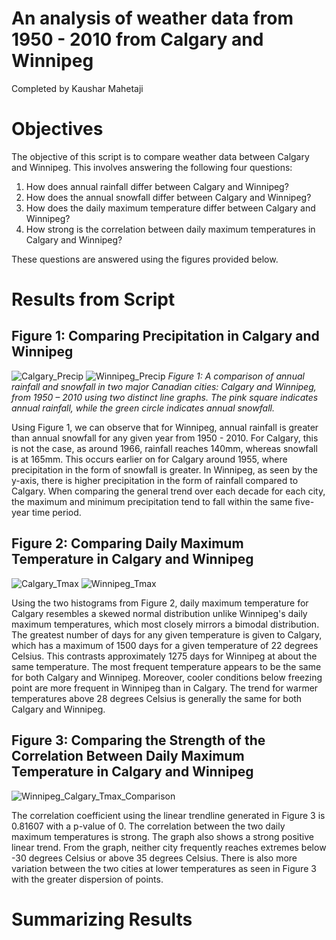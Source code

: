 # An analysis of weather data from 1950 - 2010 from Calgary and Winnipeg 
Completed by Kaushar Mahetaji 

# Objectives 
The objective of this script is to compare weather data between Calgary and Winnipeg. This involves answering the following four questions: 
1. How does annual rainfall differ between Calgary and Winnipeg? 
2. How does the annual snowfall differ between Calgary and Winnipeg? 
3. How does the daily maximum temperature differ between Calgary and Winnipeg? 
4. How strong is the correlation between daily maximum temperatures in Calgary and Winnipeg?  

These questions are answered using the figures provided below. 

# Results from Script 
## Figure 1: Comparing Precipitation in Calgary and Winnipeg 
![Calgary_Precip](https://github.com/KausharM/SciComp-2019/blob/patch-1/Deliverables/calgary-winnipeg/Calgary_precip.png)
![Winnipeg_Precip](https://github.com/KausharM/SciComp-2019/blob/patch-1/Deliverables/calgary-winnipeg/Winnipeg_precip.png)
*Figure 1: A comparison of annual rainfall and snowfall in two major Canadian cities: Calgary and Winnipeg, from 1950 – 2010 using two distinct line graphs. The pink square indicates annual rainfall, while the green circle indicates annual snowfall.* 

Using Figure 1, we can observe that for Winnipeg, annual rainfall is greater than annual snowfall for any given year from 1950 - 2010. For Calgary, this is not the case, as around 1966, rainfall reaches 140mm, whereas snowfall is at 165mm. This occurs earlier on for Calgary around 1955, where precipitation in the form of snowfall is greater. In Winnipeg, as seen by the y-axis, there is higher precipitation in the form of rainfall compared to Calgary. When comparing the general trend over each decade for each city, the maximum and minimum precipitation tend to fall within the same five-year time period. 

## Figure 2: Comparing Daily Maximum Temperature in Calgary and Winnipeg 
![Calgary_Tmax](https://github.com/KausharM/SciComp-2019/blob/patch-1/Deliverables/calgary-winnipeg/Calgary_Tmax_histogram.png)
![Winnipeg_Tmax](https://github.com/KausharM/SciComp-2019/blob/patch-1/Deliverables/calgary-winnipeg/Winnipeg_Tmax_histogram.png)

Using the two histograms from Figure 2, daily maximum temperature for Calgary resembles a skewed normal distribution unlike Winnipeg's daily maximum temperatures, which most closely mirrors a bimodal distribution. The greatest number of days for any given temperature is given to Calgary, which has a maximum of 1500 days for a given temperature of 22 degrees Celsius. This contrasts approximately 1275 days for Winnipeg at about the same temperature. The most frequent temperature appears to be the same for both Calgary and Winnipeg. Moreover, cooler conditions below freezing point are more frequent in Winnipeg than in Calgary. The trend for warmer temperatures above 28 degrees Celsius is generally the same for both Calgary and Winnipeg. 

## Figure 3: Comparing the Strength of the Correlation Between Daily Maximum Temperature in Calgary and Winnipeg 
![Winnipeg_Calgary_Tmax_Comparison](https://github.com/KausharM/SciComp-2019/blob/patch-1/Deliverables/calgary-winnipeg/Winnipeg_Calgary_Tmax_comparison.png)
      
The correlation coefficient using the linear trendline generated in Figure 3 is 0.81607 with a p-value of 0. The correlation between the two daily maximum temperatures is strong. The graph also shows a strong positive linear trend. From the graph, neither city frequently reaches extremes below -30 degrees Celsius or above 35 degrees Celsius. There is also more variation between the two cities at lower temperatures as seen in Figure 3 with the greater dispersion of points. 

# Summarizing Results 

